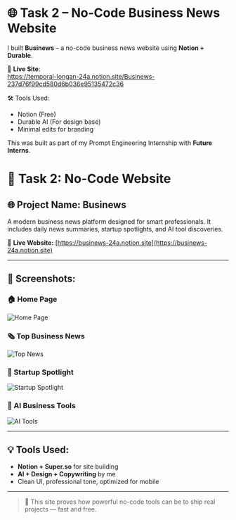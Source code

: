 # 🌐 Task 2 – No-Code Business News Website

I built **Businews** – a no-code business news website using **Notion + Durable**.

🔗 **Live Site**:  
https://temporal-longan-24a.notion.site/Businews-237d76f99cd580d6b036e95135472c36

🛠️ Tools Used:
- Notion (Free)
- Durable AI (For design base)
- Minimal edits for branding

This was built as part of my Prompt Engineering Internship with **Future Interns**.

# 🧠 Task 2: No-Code Website

## 🌐 Project Name: **Businews**  
A modern business news platform designed for smart professionals. It includes daily news summaries, startup spotlights, and AI tool discoveries.

🔗 **Live Website:** [https://businews-24a.notion.site](https://businews-24a.notion.site)

---

## 📸 Screenshots:

### 🏠 Home Page
![Home Page](https://chat.openai.com/media/prod/image-111-home.jpg)

### 🗞️ Top Business News
![Top News](https://chat.openai.com/media/prod/image-112-top-news.jpg)

### 🚀 Startup Spotlight
![Startup Spotlight](https://chat.openai.com/media/prod/image-113-startup.jpg)

### 🧰 AI Business Tools
![AI Tools](https://chat.openai.com/media/prod/image-114-ai-tools.jpg)

---

## 💡 Tools Used:
- **Notion + Super.so** for site building  
- **AI + Design + Copywriting** by me  
- Clean UI, professional tone, optimized for mobile

---

> 🏁 This site proves how powerful no-code tools can be to ship real projects — fast and free.